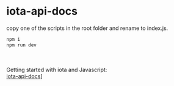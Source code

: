 # iota-api-docs
copy one of the scripts in the root folder and rename to index.js.

```sh
npm i
npm run dev
```
<br><br>
Getting started with iota and Javascript:<br>
[iota-api-docs](https://docs.iota.org/)]


